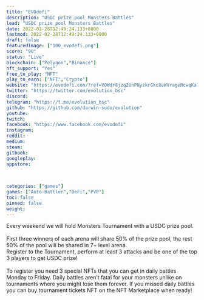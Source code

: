 ```yaml
---
title: "EVOdefi"
description: "USDC prize pool Monsters Battles"
lead: "USDC prize pool Monsters Battles"
date: 2022-02-28T12:49:24.133+0800
lastmod: 2022-02-28T12:49:24.133+0800
draft: false
featuredImage: ["100_evodefi.png"]
score: "90"
status: "Live"
blockchain: ["Polygon","Binance"]
nft_support: "Yes"
free_to_play: "NFT"
play_to_earn: ["NFT","Crypto"]
website: "https://evodefi.com/?ref=VOWdr8jzq2UnPNyzkrGkcXeWVrageRcwqKa?utm_source=PlayToEarn.net&utm_medium=organic&utm_campaign=gamepage"
twitter: "https://twitter.com/evolution_bsc"
discord: 
telegram: "https://t.me/evolution_bsc"
github: "https://github.com/darwin-sudo/evolution"
youtube: 
twitch: 
facebook: "https://www.facebook.com/evodefi"
instagram: 
reddit: 
medium: 
steam: 
gitbook: 
googleplay: 
appstore: 

  
    
categories: ["games"]
games: ["Auto-Battler","DeFi","PVP"]
toc: false
pinned: false
weight: 
---
```

Every weekend we will hold Monsters Tournament with a USDC prize pool.<br> <br> First three winners of each arena will share 50% of the prize pool, the rest 50% of the pool will be shared in 7+ level arena.<br> Register to the Tournament, perform at least 3 attacks and be one of the top 3 players to get USDC prize!<br> <br> To register you need 3 special NFTs that you can get in daily battles Monday to Friday. Daily battles aren’t fatal for your monsters unlike on tournaments where you might lose them forever. If you missed daily battles you can buy tournament tickets NFT on the NFT Marketplace when ready!